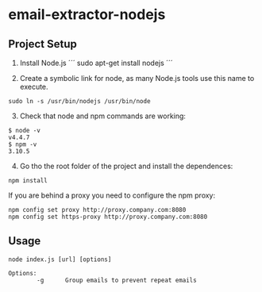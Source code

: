 # email-extractor-nodejs

## Project Setup

1. Install Node.js
´´´
sudo apt-get install nodejs
´´´

2. Create a symbolic link for node, as many Node.js tools use this name to execute.
```
sudo ln -s /usr/bin/nodejs /usr/bin/node
```

3. Check that node and npm commands are working:
```
$ node -v
v4.4.7
$ npm -v
3.10.5
```

4. Go tho the root folder of the project and install the dependences:
```
npm install
```
If you are behind a proxy you need to configure the npm proxy:
```
npm config set proxy http://proxy.company.com:8080
npm config set https-proxy http://proxy.company.com:8080
```

## Usage
```text
node index.js [url] [options]

Options:
        -g      Group emails to prevent repeat emails
```
